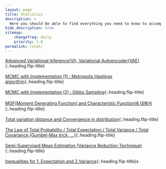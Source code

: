 ```yaml
---
layout: page
title: Statistics
description: >
  Here you should be able to find everything you need to know to accomplish the most common tasks when blogging with Hydejack.
hide_description: true
sitemap:
    changefreq: daily
    priority: 1.0
permalink: /stat/
---
```


[Advanced Variational Inference(VI), Variational Autoencoder(VAE)]{:.heading.flip-title} \
\
[MCMC with Implementation (1) : Metropolis Hastings algorithm]{:.heading.flip-title} \
\
[MCMC with Implementation (2) : Gibbs Sampling]{:.heading.flip-title} \
\
[MGF(Moment Generating Function) and Characteristic Function에 대해서]{:.heading.flip-title} \
\
[Total variation distance and Convergence in distribution]{:.heading.flip-title}\
\
[The Law of Total Probability / Total Expectation / Total Variance / Total Covariance (Gumbel-Max trick, ...)]{:.heading.flip-title} \
\
[Semi-Supervised Mean Estimation (Variance Reduction Technique)]{:.heading.flip-title}\
\
[Inequalities for 1. Expectation and 2.Variance]{:.heading.flip-title}s

[Advanced Variational Inference(VI), Variational Autoencoder(VAE)]: /stat/2024-03-02-vi
[MCMC with Implementation (1) : Metropolis Hastings algorithm]: /stat/2024-03-04-mcmc
[MCMC with Implementation (2) : Gibbs Sampling]: /stat/2024-03-06-gibbs
[MGF(Moment Generating Function) and Characteristic Function에 대해서]: /stat/2024-04-12-MGF
[Total variation distance and Convergence in distribution]: /stat/2024-04-14-dTV
[The Law of Total Probability / Total Expectation / Total Variance / Total Covariance (Gumbel-Max trick, ...)]: /stat/2024-04-14-lawtotal
[Semi-Supervised Mean Estimation (Variance Reduction Technique)]: /stat/2024-04-16-SSmean
[Inequalities for 1. Expectation and 2.Variance]: /stat/2024-04-16-ineq1